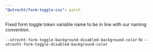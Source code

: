 ```yaml
---
"@utrecht/form-toggle-css": patch
---
```


Fixed form toggle token variable name to be in line with our naming convention.

`--utrecht-form-toggle-background-disabled-background-color` to `--utrecht-form-toggle-disabled-background-color`
